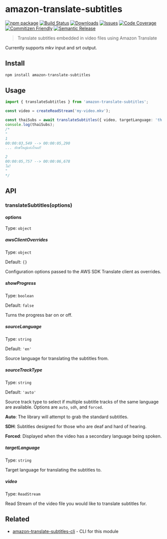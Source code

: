 # amazon-translate-subtitles

[![npm package][npm-img]][npm-url]
[![Build Status][build-img]][build-url]
[![Downloads][downloads-img]][downloads-url]
[![Issues][issues-img]][issues-url]
[![Code Coverage][codecov-img]][codecov-url]
[![Commitizen Friendly][commitizen-img]][commitizen-url]
[![Semantic Release][semantic-release-img]][semantic-release-url]

> Translate subtitles embedded in video files using Amazon Translate

Currently supports mkv input and srt output.

## Install

```bash
npm install amazon-translate-subtitles
```

## Usage

```ts
import { translateSubtitles } from 'amazon-translate-subtitles';

const video = createReadStream('my-video.mkv');

const thaiSubs = await translateSubtitles({ video, targetLanguage: 'th' });
console.log(thaiSubs);
/*
"
1
00:00:03,549 --> 00:00:05,290
... ยักษ์ใหญ่แห่งโรดส์!

2
00:00:05,757 --> 00:00:06,678
ไม่!
"
*/
```

## API

### translateSubtitles(options)

#### options

Type: `object`

##### awsClientOverrides

Type: `object`

Default: `{}`

Configuration options passed to the AWS SDK Translate client as overrides.

##### showProgress

Type: `boolean`

Default: `false`

Turns the progress bar on or off.

##### sourceLanguage

Type: `string`

Default: `'en'`

Source language for translating the subtitles from.

##### sourceTrackType

Type: `string`

Default: `'auto'`

Source track type to select if multiple subtitle tracks of the same language are
available. Options are `auto`, `sdh`, and `forced`.

**Auto**: The library will attempt to grab the standard subtitles.

**SDH**: Subtitles designed for those who are deaf and hard of hearing.

**Forced**: Displayed when the video has a secondary language being spoken.

##### targetLanguage

Type: `string`

Target language for translating the subtitles to.

##### video

Type: `ReadStream`

Read Stream of the video file you would like to translate subtitles for.

## Related

- [amazon-translate-subtitles-cli][cli-url] - CLI for this module

[build-img]:https://github.com/ryansonshine/amazon-translate-subtitles/actions/workflows/release.yml/badge.svg
[build-url]:https://github.com/ryansonshine/amazon-translate-subtitles/actions/workflows/release.yml
[downloads-img]:https://img.shields.io/npm/dt/amazon-translate-subtitles
[downloads-url]:https://www.npmtrends.com/amazon-translate-subtitles
[npm-img]:https://img.shields.io/npm/v/amazon-translate-subtitles
[npm-url]:https://www.npmjs.com/package/amazon-translate-subtitles
[issues-img]:https://img.shields.io/github/issues/ryansonshine/amazon-translate-subtitles
[issues-url]:https://github.com/ryansonshine/amazon-translate-subtitles/issues
[codecov-img]:https://codecov.io/gh/ryansonshine/amazon-translate-subtitles/branch/main/graph/badge.svg
[codecov-url]:https://codecov.io/gh/ryansonshine/amazon-translate-subtitles
[semantic-release-img]:https://img.shields.io/badge/%20%20%F0%9F%93%A6%F0%9F%9A%80-semantic--release-e10079.svg
[semantic-release-url]:https://github.com/semantic-release/semantic-release
[commitizen-img]:https://img.shields.io/badge/commitizen-friendly-brightgreen.svg
[commitizen-url]:http://commitizen.github.io/cz-cli/
[cli-url]:https://github.com/ryansonshine/amazon-translate-subtitles-cli
